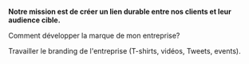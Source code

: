 **Notre mission est de créer un lien durable entre nos clients et leur audience cible.**

Comment développer la marque de mon entreprise?

Travailler le branding de l'entreprise (T-shirts, vidéos, Tweets, events).

